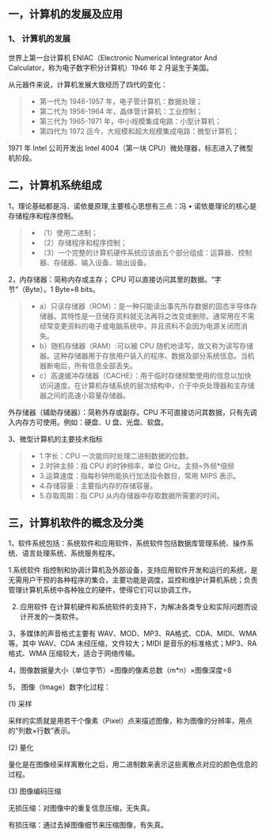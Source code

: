 ## 一，计算机的发展及应用
### 1、 计算机的发展
世界上第一台计算机 ENIAC（Electronic Numerical Integrator And Calculator，称为电子数字积分计算机）1946 年 2 月诞生于美国。

从元器件来说，计算机发展大致经历了四代的变化：
>* 第一代为 1946-1957 年，电子管计算机：数据处理；
>* 第二代为 1958-1964 年，晶体管计算机：工业控制；
>* 第三代为 1965-1971 年，中小规模集成电路：小型计算机；
>* 第四代为 1972 迄今，大规模和超大规模集成电路：微型计算机；

1971 年 Intel 公司开发出 Intel 4004（第一块 CPU）微处理器，标志进入了微型机阶段。

## 二，计算机系统组成
1，理论基础都是冯．诺依曼原理,主要核心思想有三点：冯 • 诺依曼理论的核心是存储程序和程序控制。
>* （1）使用二进制；
>* （2）存储程序和程序控制；
>* （3）一个完整的计算机硬件系统应该由五个部分组成：运算器、控制器、存储器、输入设备、输出设备。

2，内存储器：简称内存或主存； CPU 可以直接访问其里的数据。“字节”（Byte）。1 Byte=8 bits。
>* a）只读存储器（ROM）：是一种只能读出事先所存数据的固态半导体存储器。其特性是一旦储存资料就无法再将之改变或删除。通常用在不需经常变更资料的电子或电脑系统中，并且资料不会因为电源关闭而消失。
>* b）随机存储器（RAM）:可以被 CPU 随机地读写，故又称为读写存储器。这种存储器用于存放用户装入的程序、数据及部分系统信息。当机器断电后，所有信息全部丢失。
>* c）高速缓冲存储器（CACHE）：用于临时存储频繁使用的信息以加快访问速度。在计算机存储系统的层次结构中，介于中央处理器和主存储器之间的高速小容量存储器。

外存储器（辅助存储器）：简称外存或副存。CPU 不可直接访问其数据，只有先调入内存方可使用。例如：硬盘、U 盘、光盘、软盘。

3、微型计算机的主要技术指标
>* 1.字长：CPU 一次能同时处理二进制数据的位数。
>* 2.时钟主频：指 CPU 的时钟频率，单位 GHz。主频=外频*倍频
>* 3.运算速度：指每秒钟所能执行加法指令数目，常用 MIPS 表示。
>* 4.存储容量：主要指内存的存储容量。
>* 5.存取周期：指 CPU 从内存储器中存取数据所需要的时间。

## 三，计算机软件的概念及分类
1，软件系统包括：系统软件和应用软件，系统软件包括数据库管理系统、操作系统、语言处理系统、系统服务程序。

1.系统软件
指控制和协调计算机及外部设备，支持应用软件开发和运行的系统，是无需用户干预的各种程序的集合，主要功能是调度，监控和维护计算机系统；负责管理计算机系统中各种独立的硬件，使得它们可以协调工作。

2. 应用软件
在计算机硬件和系统软件的支持下，为解决各类专业和实际问题而设计开发的一类软件。

3，多媒体的声音格式主要有 WAV、MOD、MP3、RA格式、CDA、MIDI、WMA 等。其中 WAV、CDA 未经压缩，文件较大；MIDI 是音乐的标准格式；MP3、RA格式、WMA 压缩较大，适合于网络传输。

4，图像数据量大小（单位字节）=图像的像素总数（m*n）×图像深度÷8

5， 图像（Image）数字化过程：

(1) 采样

采样的实质就是用若干个像素（Pixel）点来描述图像，称为图像的分辨率，用点的“列数×行数”表示。

(2) 量化

量化是在图像经采样离散化之后，用二进制数来表示这些离散点对应的颜色信息的过程。

(3) 图像编码压缩

无损压缩：对图像中的重复信息压缩，无失真。

有损压缩：通过去掉图像细节来压缩图像，有失真。



